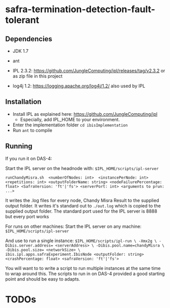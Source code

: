 # safra-termination-detection-fault-tolerant

## Dependencies
 * JDK 1.7
 * ant

 * IPL 2.3.2: https://github.com/JungleComputing/ipl/releases/tag/v2.3.2
    or as zip file in this project
 
 * log4j 1.2: https://logging.apache.org/log4j/1.2/
     also used by IPL

## Installation
* Install IPL as explained here: https://github.com/JungleComputing/ipl
  * Especially, add IPL_HOME to your environment.
* Enter the implementation folder `cd ibisImplementation`
* Run `ant` to compile

## Running

If you run it on DAS-4:

Start the IPL server on the headnode with:
`$IPL_HOME/scripts/ipl-server`
 
`runChandyMisra.sh 
  <numberOfNodes: int> 
  <instancePerNode: int> 
  <repetitions: int>
  <outputFolderName: string>
  <nodeFailurePercentage: float>
  <SafraVersion: 'ft'|'fs'>
  <serverPort: int> <arguments to prun: ...>` 

It writes the .log files for every node, Chandy Misra Result to the supplied 
output folder. It writes it's standard out to `./out.log` which is copied
to the supplied output folder.
The standard port used for the IPL server is 8888 but every port works

For runs on other machines:
Start the IPL server on any machine: 
`$IPL_HOME/scripts/ipl-server`

And use to run a single instance:
`$IPL_HOME/scripts/ipl-run \
    -Xmx2g \
    -Dibis.server.address= <serverAddress> \
    -Dibis.pool.name=chandyMisra \
    -Dibis.pool.size= <networkSize> \
    ibis.ipl.apps.safraExperiment.IbisNode <outputFolder: string> <crashPercentage: float> <safraVersion: 'ft'|'fs'> `

You will want to to write a script to run multiple instances at the same time to wrap around this.
The scripts to run in on DAS-4 provided a good starting point and should be easy to adapts.

TODOs
=====
